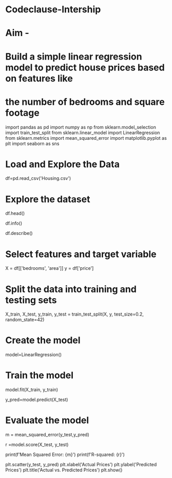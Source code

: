 # Codeclause-Intership
# Aim -
# Build a simple linear regression model to predict house prices based on features like
# the number of bedrooms and square footage

import pandas as pd
import numpy as np
from sklearn.model_selection import train_test_split
from sklearn.linear_model import LinearRegression
from sklearn.metrics import mean_squared_error
import matplotlib.pyplot as plt
import seaborn as sns

# Load and Explore the Data
df=pd.read_csv('Housing.csv')

# Explore the dataset
df.head()

df.info()

df.describe()

# Select features and target variable
X = df[['bedrooms', 'area']]
y = df['price']

# Split the data into training and testing sets
X_train, X_test, y_train, y_test = train_test_split(X, y, test_size=0.2, random_state=42)

# Create the model
model=LinearRegression()

# Train the model
model.fit(X_train, y_train)

y_pred=model.predict(X_test)

# Evaluate the model
m = mean_squared_error(y_test,y_pred)

r =model.score(X_test, y_test)

print(f'Mean Squared Error: {m}')
print(f'R-squared: {r}')

plt.scatter(y_test, y_pred)
plt.xlabel('Actual Prices')
plt.ylabel('Predicted Prices')
plt.title('Actual vs. Predicted Prices')
plt.show()






